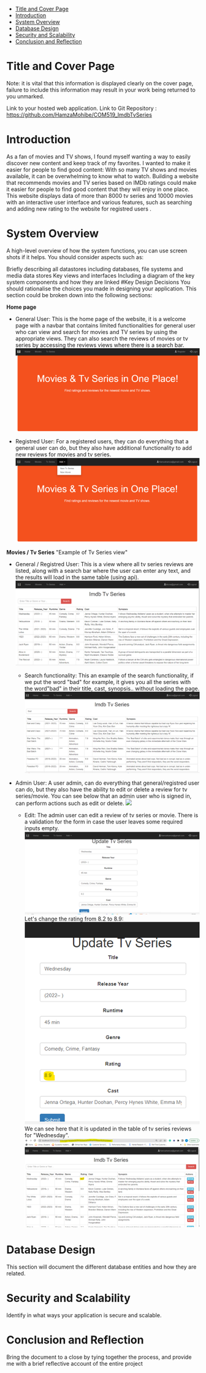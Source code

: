 - [Title and Cover Page](#title-and-cover-page)
- [Introduction](#introduction)
- [System Overview](#system-overview)
- [Database Design](#database-design)
- [Security and Scalability](#security-and-scalability)
- [Conclusion and Reflection](#conclusion-and-reflection)

# Title and Cover Page

Note: it is vital that this information is displayed clearly on the cover page, failure to include this information may result in your work being returned to you unmarked.

Link to your hosted web application.
Link to Git Repository : https://github.com/HamzaMohibe/COM519_ImdbTvSeries

# Introduction

As a fan of movies and TV shows, I found myself wanting a way to easily discover new content and keep track of my favorites. I wanted to make it easier for people to find good content: With so many TV shows and movies available, it can be overwhelming to know what to watch. Building a website that recommends movies and TV series based on IMDb ratings could make it easier for people to find good content that they will enjoy in one place. This website displays data of more than 8000 tv series and 10000 movies with an interactive user interface and various features, such as searching and adding new rating to the website for registred users .

# System Overview

A high-level overview of how the system functions, you can use screen shots if it helps. You should consider aspects such as:

Briefly describing all datastores including databases, file systems and media data stores
Key views and interfaces
Including a diagram of the key system components and how they are linked
#Key Design Decisions
You should rationalise the choices you made in designing your application. This section could be broken down into the following sections:

**Home page**

- General User:
  This is the home page of the website, it is a welcome page with a navbar that contains limited functionalities for general user who can view and search for movies and TV series by using the appropriate views. They can also search the reviews of movies or tv series by accessing the reviews views where there is a search bar.
  ![](public/screenshots/home_page_general_user.png)

- Registred User:
  For a registered users, they can do everything that a general user can do, but they also have additional functionality to add new reviews for movies and tv series.
  ![](public/screenshots/home_page_registred_user.png)

**Movies / Tv Series**
"Example of Tv Series view"

- General / Registred User:
  This is a view where all tv series reviews are listed, along with a search bar where the user can enter any text, and the results will load in the same table (using api).
  ![](public/screenshots/list_tvseries.png)

  - Search functionality:
    This an example of the search functionality, if we put the word "bad" for example, it gives you all the series with the word"bad" in their title, cast, synopsis.. without loading the page.
    ![](public/screenshots/search.png)

- Admin User:
  A user admin, can do everything that general/registred user can do, but they also have the ability to edit or delete a review for tv series/movie. You can see below that an admin user who is signed in, can perform actions such as edit or delete.
  ![](assets/admin_view.png)
  - Edit:
    The admin user can edit a review of tv series or movie. There is a validation for the form in case the user leaves some required inputs empty.
    ![](public/screenshots/update.png)
    Let's change the rating from 8.2 to 8.9:
    ![](public/screenshots/update_1.png)
    We can see here that it is updated in the table of tv series reviews for "Wednesday".
    ![](public/screenshots/updated_review.png)

# Database Design

This section will document the different database entities and how they are related.

# Security and Scalability

Identify in what ways your application is secure and scalable.

# Conclusion and Reflection

Bring the document to a close by tying together the process, and provide me with a brief reflective account of the entire project
